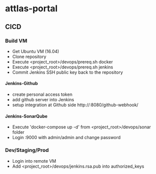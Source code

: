 # attlas-portal

## CICD

### Build VM
* Get Ubuntu VM (16.04)
* Clone repository
* Execute <project_root>/devops/prereq.sh docker
* Execute <project_root>/devops/prereq.sh jenkins
* Commit Jenkins SSH public key back to the repository

#### Jenkins-Github
* create personal access token
* add github server into Jenkins
* setup integration at Github side http://<jenkinsHost>:8080/github-webhook/

#### Jenkins-SonarQube
* Execute 'docker-compose up -d' from <project_root>/devops/sonar folder
* Login <host>:9000 with admin/admin and change password

### Dev/Staging/Prod
* Login into remote VM
* Add <project_root>/devops/jenkins.rsa.pub into authorized_keys

